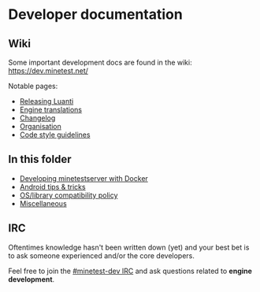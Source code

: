 # Developer documentation

## Wiki

Some important development docs are found in the wiki: https://dev.minetest.net/

Notable pages:

- [Releasing Luanti](https://dev.minetest.net/Releasing_Minetest)
- [Engine translations](https://dev.minetest.net/Translation#Maintaining_engine_translations)
- [Changelog](https://dev.minetest.net/Changelog)
- [Organisation](https://dev.minetest.net/Organisation)
- [Code style guidelines](https://dev.minetest.net/Code_style_guidelines)

## In this folder

- [Developing minetestserver with Docker](docker.md)
- [Android tips & tricks](android.md)
- [OS/library compatibility policy](os-compatibility.md)
- [Miscellaneous](misc.md)

## IRC

Oftentimes knowledge hasn't been written down (yet) and your best bet is to ask someone experienced and/or the core developers.

Feel free to join the [#minetest-dev IRC](https://wiki.minetest.net/IRC) and ask questions related to **engine development**.
